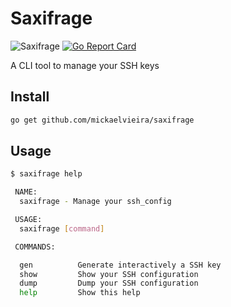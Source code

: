 # Saxifrage

![Saxifrage](https://github.com/mickaelvieira/saxifrage/workflows/Saxifrage/badge.svg) [![Go Report Card](https://goreportcard.com/badge/github.com/mickaelvieira/saxifrage)](https://goreportcard.com/report/github.com/mickaelvieira/saxifrage)

A CLI tool to manage your SSH keys

## Install

```sh
go get github.com/mickaelvieira/saxifrage
```

## Usage

```sh
$ saxifrage help

 NAME:
  saxifrage - Manage your ssh_config

 USAGE:
  saxifrage [command]

 COMMANDS:

  gen          Generate interactively a SSH key
  show         Show your SSH configuration
  dump         Dump your SSH configuration
  help         Show this help
```

